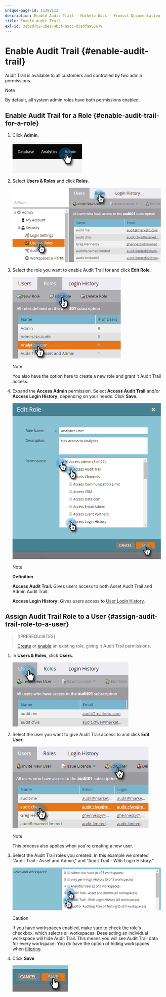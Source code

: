 ```yaml
---
unique-page-id: 11382122
description: Enable Audit Trail - Marketo Docs - Product Documentation
title: Enable Audit Trail
exl-id: 3ab2d7b2-1be1-4b3f-a9cc-d3edfa963679
---
```

# Enable Audit Trail {#enable-audit-trail}

Audit Trail is available to all customers and controlled by two admin permissions.

>[!NOTE]
>
>By default, all system admin roles have both permissions enabled.

## Enable Audit Trail for a Role {#enable-audit-trail-for-a-role}

1. Click **Admin**.

   ![](assets/enable-audit-trail-1.png)

1. Select **Users & Roles** and click **Roles**.

   ![](assets/enable-audit-trail-2.png)

1. Select the role you want to enable Audit Trail for and click **Edit Role**.

   ![](assets/enable-audit-trail-3.png)

   >[!NOTE]
   >
   >You also have the option here to create a new role and grant it Audit Trail access.

1. Expand the **Access Admin** permission. Select **Access Audit Trail** and/or **Access Login History**, depending on your needs. Click **Save**.

   ![](assets/enable-audit-trail-4.png)

   >[!NOTE]
   >
   >**Definition**
   >
   >**Access Audit Trail:** Gives users access to both Asset Audit Trail and Admin Audit Trail.
   >
   >**Access Login History:** Gives users access to [User Login History](/help/marketo/product-docs/administration/audit-trail/user-login-history.md).

## Assign Audit Trail Role to a User {#assign-audit-trail-role-to-a-user}

>[!PREREQUISITES]
>
>[Create](/help/marketo/product-docs/administration/users-and-roles/create-delete-edit-and-change-a-user-role.md#create-a-role) or [enable](#enable-audit-trail) an existing role, giving it Audit Trail permissions.

1. In **Users & Roles**, click **Users**.

   ![](assets/enable-audit-trail-5.png)

1. Select the user you want to give Audit Trail access to and click **Edit User**.

   ![](assets/enable-audit-trail-6.png)

   >[!NOTE]
   >
   >This process also applies when you're creating a new user.

1. Select the Audit Trail roles you created. In this example we created "Audit Trail - Asset and Admin," and "Audit Trail - With Login History."

   ![](assets/enable-audit-trail-7.png)

   >[!CAUTION]
   >
   >If you have workspaces enabled, make sure to check the role's checkbox, which selects all workspaces. Deselecting an individual workspace will hide Audit Trail. This means you will see Audit Trail data for every workspace. You do have the option of hiding workspaces when [filtering](/help/marketo/product-docs/administration/audit-trail/filtering-in-audit-trail.md).

1. Click **Save**.

   ![](assets/enable-audit-trail-8.png)

